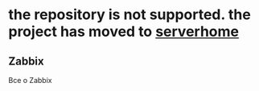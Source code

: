 # the repository is not supported. the project has moved to [serverhome](https://github.com/chatlamin/serverhome)

## Zabbix

Все о Zabbix
